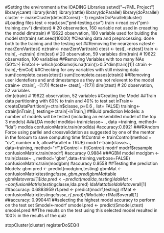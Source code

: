 #Setting the environment a the lOADING Libraries
setwd("~/PML Project")
library(caret)
library(knitr)
library(rattle)
library(doParallel)
library(doParallel)
cluster <- makeCluster(detectCores() - 1)
registerDoParallel(cluster)
#Loading files
test <-read.csv("pml-testing.csv")
train <-read.csv("pml-training.csv")
dim(test)  # 20 observation, 160 variable not used in creaeting the model
dim(train) # 19622 observation, 160 variable used for buiding the model
str(train)
set.seed(10000)
#Cleaning data and preprocessing: done both to the training and the testing set
 ##Removing the nearzeros
   nztest<- nearZeroVar(test)
   nztrain<- nearZeroVar(train)
   ctest <- test[, -nztest]
   train  <- train[, -nztrain]
   dim(test)    # 20 observation, 59 variables
   dim(train)   # 19622 observation, 100 variables
 ##Removing Variables with too many NAs (50%>)
   EmCol <- which(colSums(is.na(train))>0.5*dim(train)[1]) 
   ctrain <- train[,-EmCol]
   ##Checking for any variables with still missing data
   sum(!complete.cases(ctest))
   sum(!complete.cases(ctrain))
 ##Removing user identefiers and and timestamps as they are not relevent to the model
   ctrain<- ctrain[, -(1:7)]
   #ctest<- ctest[, -(1:7)]
   dim(ctest)   # 20 observation, 52 variables  
   dim(ctrain)  # 19622 observation, 52 variables
#Creating the Model
 ##Train data partitioning with 60% to train and 40% to test set
   inTrain<-createDataPartition(y=ctrain$classe, p=0.6 , list= FALSE)
   training<-ctrain[inTrain,]; testing<-ctrain[-inTrain,]
 ##Buid prediction Models: a number of models will be tested (including an ensemblled model of the top 3 models)
 ###LDA model
   modlda<-train(classe~ ., data =training, method= "lda")
   modlda
   confusionMatrix.train(modlda)  #accuracy:0.6921
 ###RAndom Force using parllel and crossvalidation as suggested by one of the mentor in the foroum to save computing time 
   fitControl <- trainControl(method = "cv", number = 5, allowParallel = TRUE)
   modrf<-train(classe~., data=training, method="rf",trControl = fitControl)
   modrf
   modrf$resample
   confusionMatrix.train(modrf) #accuracy 0.9884
 ###GBM model
   modgbm <- train(classe~ ., method="gbm",data=training,verbose=FALSE)
   confusionMatrix.train(modgbm) #accuracy 0.9558
  ##Testing the prediction Models:
  gbm.pred <- predict(modgbm,testing)
  gbmMat <- confusionMatrix(testing$classe,gbm.pred)
  gbmMat$table
  gbmMat$overall[1]
  lda.pred <- predict(modlda,testing)
  ldaMat <- confusionMatrix(testing$classe,lda.pred)
  ldaMat$table
  ldaMat$overall[1] ##accuracy: 0.6893959
  rf.pred <- predict(modrf,testing)
  rfMat <- confusionMatrix(testing$classe,rf.pred)
  rfMat$table
  rfMat$overall[1] ##accuracy: 0.990441
  ##selecting the highest model accuracy to perform on the test set
  Smodel<-modrf
  smodel.pred <- predict(Smodel,ctest)
  smodel.pred
  ##The results on the test using this selected model resulted in 100% in the results of the quiz
    
  
 stopCluster(cluster)
 registerDoSEQ()
   
   
